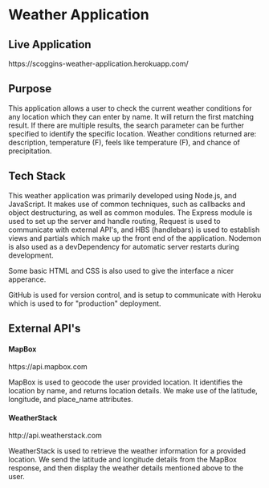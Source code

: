 <h1>Weather Application</h1>
<h2>Live Application</h2>
<p>https://scoggins-weather-application.herokuapp.com/</p>
<h2>Purpose</h2>
<p>This application allows a user to check the current weather conditions for any location which they can enter by name. It will return the first matching result. 
If there are multiple results, the search parameter can be further specified to identify the specific location. Weather conditions returned are: description, temperature (F), 
feels like temperature (F), and chance of precipitation.</p>
<h2>Tech Stack</h2>
<p>This weather application was primarily developed using Node.js, and JavaScript. It makes use of common techniques, such as callbacks and object destructuring, as well as
common modules. The Express module is used to set up the server and handle routing, Request is used to communicate with external API's, and HBS (handlebars) is used to establish 
views and partials which make up the front end of the application. Nodemon is also used as a devDependency for automatic server restarts during development.</p>
<p>Some basic HTML and CSS is also used to give the interface a nicer apperance.</p>
<p>GitHub is used for version control, and is setup to communicate with Heroku which is used to for "production" deployment.</p>
<h2>External API's</h2>
<h4>MapBox</h4>
<p>https://api.mapbox.com</p>
<p>MapBox is used to geocode the user provided location. It identifies the location by name, and returns location details. We make use of the latitude, longitude, and place_name
attributes.</p>
<h4>WeatherStack</h4>
<p>http://api.weatherstack.com</p>
<p>WeatherStack is used to retrieve the weather information for a provided location. We send the latitude and longitude details from the MapBox response, and then display the 
weather details mentioned above to the user.</p>
